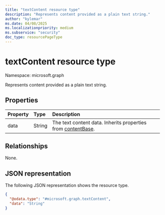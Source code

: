 ```yaml
---
title: "textContent resource type"
description: "Represents content provided as a plain text string."
author: "kylemar"
ms.date: 04/08/2025
ms.localizationpriority: medium
ms.subservice: "security"
doc_type: resourcePageType
---
```


# textContent resource type

Namespace: microsoft.graph

Represents content provided as a plain text string.

## Properties

| Property | Type   | Description            |
| :------- | :----- | :--------------------- |
| data     | String | The text content data. Inherits properties from [contentBase](../resources/contentbase.md).|


## Relationships

None.

## JSON representation

The following JSON representation shows the resource type.
<!-- {
  "blockType": "resource",
  "@odata.type": "microsoft.graph.textContent",
  "baseType": "microsoft.graph.contentBase",
  "openType": false
}-->
``` json
{
  "@odata.type": "#microsoft.graph.textContent",
  "data": "String"
}
```

